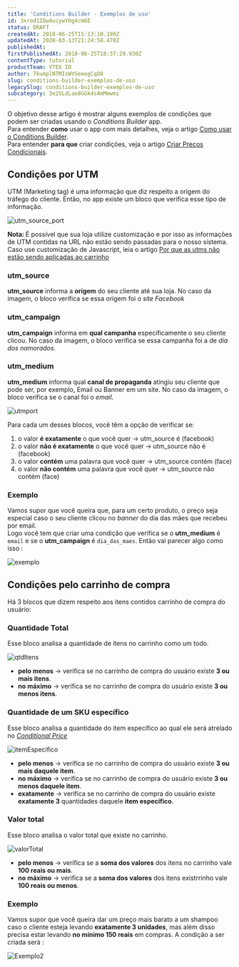 ```yaml
---
title: 'Conditions Builder - Exemplos de uso'
id: 3xrod1IDw4ucywYOg4cm6E
status: DRAFT
createdAt: 2018-06-25T15:13:10.190Z
updatedAt: 2020-03-13T21:24:58.470Z
publishedAt: 
firstPublishedAt: 2018-06-25T18:37:29.930Z
contentType: tutorial
productTeam: VTEX IO
author: 7kumplNTMIsWYGeeegCqO8
slug: conditions-builder-exemplos-de-uso
legacySlug: conditions-builder-exemplos-de-uso
subcategory: 3e2VLdLao8GGk4sAmMmwmi
---
```


O objetivo desse artigo é mostrar alguns exemplos de condições que podem ser criadas usando o *Conditions Builder* app.  
Para entender __como__ usar o app com mais detalhes, veja o artigo [Como usar o Conditions Builder](http://help.vtex.com/pt/tutorial/como-usar-o-conditions-builder-app).  
Para entender __para que__ criar condições, veja o artigo [Criar Preços Condicionais](http://help.vtex.com/pt/tutorial/como-criar-precos-condicionais).  

## Condições por UTM

UTM (Marketing tag) é uma informação que diz respeito a origem do tráfego do cliente. Então, no app existe um bloco que verifica esse tipo de informação.    

![utm_source_port](//images.ctfassets.net/alneenqid6w5/1X8rOnz0wwOgMWKE2IccGe/97a3907728c129ec075f425c9e221230/utm_source_port.png)  

<div class="alert alert-warning"><strong>Nota: </strong>
É possível que sua loja utilize customização e por isso as informações de UTM contidas na URL não estão sendo passadas para o nosso sistema. Caso use customização de Javascript, leia o artigo <a href="https://help.vtex.com/pt/faq/por-que-as-utms-nao-estao-sendo-aplicadas-ao-carrinho">Por que as utms não estão sendo aplicadas ao carrinho</a>
</div>

### utm_source

__utm_source__ informa a __origem__ do seu cliente até sua loja. No caso da imagem, o bloco verifica se essa origem foi o *site Facebook*

### utm_campaign

__utm_campaign__ informa em __qual campanha__ especificamente o seu cliente clicou. No caso da imagem, o bloco verifica se essa campanha foi a de *dia dos namorados*.

### utm_medium

__utm_medium__ informa qual __canal de propaganda__ atingiu seu cliente que pode ser, por exemplo, Email ou Banner em um site. No caso da imagem, o bloco verifica se o canal foi o *email*.  
  
  
![utmport](//images.ctfassets.net/alneenqid6w5/6dRgQcTn68eU8gOIIeu42o/4563858ba898bde92103408d12a9403d/utmport.png)  
  
Para cada um desses blocos, você têm a opção de verificar se:  

1. o valor __é exatamente__ o que você quer -> utm_source é (facebook)
2. o valor __não é exatamente__ o que você quer -> utm_source não é (facebook)
3. o valor __contém__ uma palavra que você quer -> utm_source contém (face)
4. o valor __não contém__ uma palavra que você quer -> utm_source não contém (face)  


### Exemplo

Vamos supor que você queira que, para um certo produto, o preço seja especial caso o seu cliente clicou no *banner* do dia das mães que recebeu por email.  
Logo você tem que criar uma condição que verifica se o __utm_medium__ é `email` e se o __utm_campaign__ é `dia_das_maes`. Então vai parecer algo como isso :  

![exemplo](//images.ctfassets.net/alneenqid6w5/4MTxq9CBK0EooyyGo4uKck/b5de55ca5990655b855760ea9138d91a/exemplo.png)  

## Condições pelo carrinho de compra

Há 3 blocos que dizem respeito aos itens contidos carrinho de compra do usuário:

### Quantidade Total
Esse bloco analisa a quantidade de itens no carrinho como um todo.

![qtdItens](//images.ctfassets.net/alneenqid6w5/5CG8dotStaeC628gCWCUGO/4fbc8f8b107c2725d671c63a999ad189/qntdItens.png)  

- __pelo menos__ -> verifica se no carrinho de compra do usuário existe __3 ou mais itens__.
- __no máximo__ -> verifica se no carrinho de compra do usuário existe __3 ou menos itens__.

### Quantidade de um SKU específico
Esse bloco analisa a quantidade do item específico ao qual ele será atrelado no [*Conditional Price*](http://help.vtex.com/pt/tutorial/como-criar-precos-condicionais)

![itemEspecifico](//images.ctfassets.net/alneenqid6w5/7Hi9CZ1as8Oi8YkawgIKcs/5a8f7e4f5b7b9a9af64a70735c14f7df/itemEspecifico.png)  

- __pelo menos__ -> verifica se no carrinho de compra do usuário existe __3 ou mais daquele item__.
- __no máximo__ -> verifica se no carrinho de compra do usuário existe __3 ou menos daquele item__.
- __exatamente__ -> verifica se no carrinho de compra do usuário existe __exatamente 3__ quantidades daquele __item específico__.


### Valor total
Esse bloco analisa o valor total que existe no carrinho.

![valorTotal](//images.ctfassets.net/alneenqid6w5/1fWh5tYsxSC60Ii8EgUWwe/830305c6df9657768663588e5b660f5d/valorTotal.png)  

- __pelo menos__ -> verifica se a __soma dos valores__ dos itens no carrinho vale __100 reais ou mais__.
- __no máximo__ -> verifica se a __soma dos valores__ dos itens existrrinho vale __100 reais ou menos__.

### Exemplo

Vamos supor que você queira dar um preço mais barato a um shampoo caso o cliente esteja levando __exatamente 3 unidades__, mas além disso precisa estar levando __no mínimo 150 reais__ em compras.
A condição a ser criada será : 

![Exemplo2](//images.ctfassets.net/alneenqid6w5/11Z9LujUl66G80yGQyKI6S/fa33819d9e0ef37113466e3612d370d5/exemplo2.png)  



